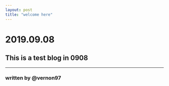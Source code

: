 ```yaml
---
layout: post
title: "welcome here"
---
```


# 2019.09.08
## This is a test blog in 0908

---
### written by @vernon97